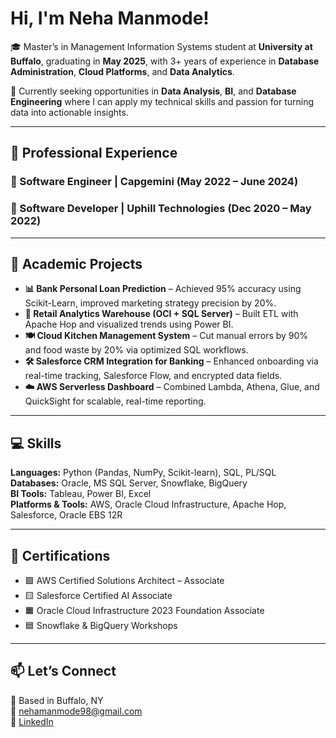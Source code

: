 # Hi, I'm Neha Manmode!

🎓 Master’s in Management Information Systems student at **University at Buffalo**, graduating in **May 2025**, with 3+ years of experience in **Database Administration**, **Cloud Platforms**, and **Data Analytics**.

🌱 Currently seeking opportunities in **Data Analysis**, **BI**, and **Database Engineering** where I can apply my technical skills and passion for turning data into actionable insights.

---

## 💼 Professional Experience

### 🔹 Software Engineer | Capgemini (May 2022 – June 2024)
### 🔹 Software Developer | Uphill Technologies (Dec 2020 – May 2022)

---

## 🧠 Academic Projects

- **📊 Bank Personal Loan Prediction** – Achieved 95% accuracy using Scikit-Learn, improved marketing strategy precision by 20%.
- **🏪 Retail Analytics Warehouse (OCI + SQL Server)** – Built ETL with Apache Hop and visualized trends using Power BI.
- **🍽️ Cloud Kitchen Management System** – Cut manual errors by 90% and food waste by 20% via optimized SQL workflows.
- **🛠️ Salesforce CRM Integration for Banking** – Enhanced onboarding via real-time tracking, Salesforce Flow, and encrypted data fields.
- **☁️ AWS Serverless Dashboard** – Combined Lambda, Athena, Glue, and QuickSight for scalable, real-time reporting.

---

## 💻 Skills

**Languages:** Python (Pandas, NumPy, Scikit-learn), SQL, PL/SQL  
**Databases:** Oracle, MS SQL Server, Snowflake, BigQuery  
**BI Tools:** Tableau, Power BI, Excel  
**Platforms & Tools:** AWS, Oracle Cloud Infrastructure, Apache Hop, Salesforce, Oracle EBS 12R

---

## 📜 Certifications

- 🟩 AWS Certified Solutions Architect – Associate 
- 🟨 Salesforce Certified AI Associate  
- 🟧 Oracle Cloud Infrastructure 2023 Foundation Associate  
- 🟦 Snowflake & BigQuery Workshops

---

## 📫 Let’s Connect

📍 Based in Buffalo, NY  
📧 nehamanmode98@gmail.com  
🔗 [LinkedIn](https://www.linkedin.com/in/neha-manmode/)

